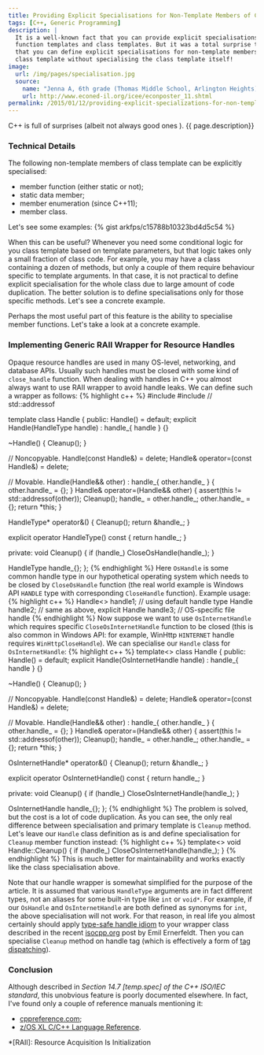 ```yaml
---
title: Providing Explicit Specialisations for Non-Template Members of Class Template
tags: [C++, Generic Programming]
description: |
  It is a well-known fact that you can provide explicit specialisations for
  function templates and class templates. But it was a total surprise to me
  that you can define explicit specialisations for non-template members of
  class template without specialising the class template itself!
image:
  url: /img/pages/specialisation.jpg
  source:
    name: "Jenna A, 6th grade (Thomas Middle School, Arlington Heights)"
    url: http://www.econed-il.org/icee/econposter_11.shtml
permalink: /2015/01/12/providing-explicit-specializations-for-non-template-members-of-class-template/
---
```


<span class="drop-letter">C</span><span>++</span> is full of surprises (albeit
not always good ones <i class="fa fa-smile-o" title="Smile"></i>).
{{ page.description}}

### Technical Details

The following non-template members of class template can be explicitly
specialised:

* member function (either static or not);
* static data member;
* member enumeration (since C++11);
* member class.

Let's see some examples:
{% gist arkfps/c15788b10323bd4d5c54 %}

When this can be useful? Whenever you need some conditional logic for you
class template based on template parameters, but that logic takes only a small
fraction of class code. For example, you may have a class containing a dozen of
methods, but only a couple of them require behaviour specific to template
arguments. In that case, it is not practical to define explicit specialisation
for the whole class due to large amount of code duplication. The better
solution is to define specialisations only for those specific methods. Let's
see a concrete example.

Perhaps the most useful part of this feature is the ability to specialise
member functions. Let's take a look at a concrete example.

### Implementing Generic RAII Wrapper for Resource Handles

Opaque resource handles are used in many OS-level, networking, and database
APIs. Usually such handles must be closed with some kind of `close_handle`
function. When dealing with handles in C++ you almost always want to use RAII
wrapper to avoid handle leaks. We can define such a wrapper as follows:
{% highlight c++ %}
#include <cassert>
#include <memory>  // std::addressof

template<typename HandleType = OsHandle> class Handle {
public:
  Handle() = default;
  explicit Handle(HandleType handle) : handle_{ handle } {}

  ~Handle() { Cleanup(); }

  // Noncopyable.
  Handle(const Handle&) = delete;
  Handle& operator=(const Handle&) = delete;

  // Movable.
  Handle(Handle&& other) : handle_{ other.handle_ } { other.handle_ = {}; }
  Handle& operator=(Handle&& other) {
    assert(this != std::addressof(other));
    Cleanup();
    handle_ = other.handle_;
    other.handle_ = {};
    return *this;
  }

  HandleType* operator&() {
    Cleanup();
    return &handle_;
  }

  explicit operator HandleType() const { return handle_; }

private:
  void Cleanup() {
    if (handle_)
      CloseOsHandle(handle_);
  }

  HandleType handle_{};
};
{% endhighlight %}
Here `OsHandle` is some common handle type in our hypothetical operating system
which needs to be closed by `CloseOsHandle` function (the real world example is
Windows API `HANDLE` type with corresponding `CloseHandle` function). Example
usage:
{% highlight c++ %}
Handle<> handle1;  // using default handle type
Handle<OsHandle> handle2;  // same as above, explicit
Handle<OsFileHandle> handle3;  // OS-specific file handle
{% endhighlight %}
Now suppose we want to use `OsInternetHandle` which requires specific
`CloseOsInternetHandle` function to be closed (this is also common in Windows
API: for example, WinHttp `HINTERNET` handle requires `WinHttpCloseHandle`). We
can specialise our `Handle` class for `OsInternetHandle`:
{% highlight c++ %}
template<> class Handle<OsInternetHandle> {
public:
  Handle() = default;
  explicit Handle(OsInternetHandle handle) : handle_{ handle } {}

  ~Handle() { Cleanup(); }

  // Noncopyable.
  Handle(const Handle&) = delete;
  Handle& operator=(const Handle&) = delete;

  // Movable.
  Handle(Handle&& other) : handle_{ other.handle_ } { other.handle_ = {}; }
  Handle& operator=(Handle&& other) {
    assert(this != std::addressof(other));
    Cleanup();
    handle_ = other.handle_;
    other.handle_ = {};
    return *this;
  }

  OsInternetHandle* operator&() {
    Cleanup();
    return &handle_;
  }

  explicit operator OsInternetHandle() const { return handle_; }

private:
  void Cleanup() {
    if (handle_)
      CloseOsInternetHandle(handle_);
  }

  OsInternetHandle handle_{};
};
{% endhighlight %}
The problem is solved, but the cost is a lot of code duplication. As you
can see, the only real difference between specialisation and primary template
is `Cleanup` method. Let's leave our `Handle` class definition as is and define
specialisation for `Cleanup` member function instead:
{% highlight c++ %}
template<> void Handle<OsInternetHandle>::Cleanup() {
  if (handle_)
    CloseOsInternetHandle(handle_);
}
{% endhighlight %}
This is much better for maintainability and works exactly like the class
specialisation above.

Note that our handle wrapper is somewhat simplified for the purpose of the
article. It is assumed that various `HandleType` arguments are in fact
different types, not an aliases for some built-in type like `int` or `void*`.
For example, if our `OsHandle` and `OsInternetHandle` are both defined as
synonyms for `int`, the above specialisation will not work. For that reason, in
real life you almost certainly should apply
[type-safe handle idiom][url-type-safe-handles] to your wrapper class described
in the recent [isocpp.org][url-isocpp] post by Emil Ernerfeldt. Then you can
specialise `Cleanup` method on handle tag (which is effectively a form of
[tag dispatching][url-tag-dispatching]).

### Conclusion

Although described in <cite>Section 14.7 [temp.spec] of the C++ ISO/IEC
standard</cite>, this unobvious feature is poorly documented elsewhere. In
fact, I've found only a couple of reference manuals mentioning it:

* [cppreference.com][url-cppreference];
* [z/OS XL C/C++ Language Reference][url-zos-xl-cpp-reference].

*[RAII]: Resource Acquisition Is Initialization

[url-cppreference]: http://en.cppreference.com/w/cpp/language/template_specialization
[url-zos-xl-cpp-reference]: http://www-01.ibm.com/support/knowledgecenter/SSLTBW_2.1.0/com.ibm.zos.v2r1.cbclx01/explicit_specialization.htm
[url-type-safe-handles]: https://isocpp.org/blog/2015/01/type-safe-handles-in-c-emil-ernerfeldt
[url-isocpp]: https://isocpp.org
[url-tag-dispatching]: https://isocpp.org/blog/2014/12/tag-dispatching
